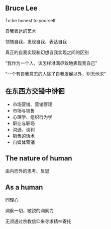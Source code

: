 ## Bruce Lee

To be honest to yourself.

自我表达的艺术

领悟自我，发现自我，表达自我

真正的自我实现和幻想自我实现之间的区别

“我作为一个人，该怎样淋漓尽致地表现我自己”

“一个有自我意志的人除了自我发展以外，别无他求”

## 在东西方交错中徘徊

- 市场营销、营销管理
- 市场与销售
- 心理学、组织行为学
- 职业与职场
- 沟通、谈判
- 销售的话术
- 自媒体营销

## The nature of human

由内而外的思考、反思

## As a human

同理心

洞察一切，敏锐的洞察力

无须通过宗教信仰来寻求精神寄托







